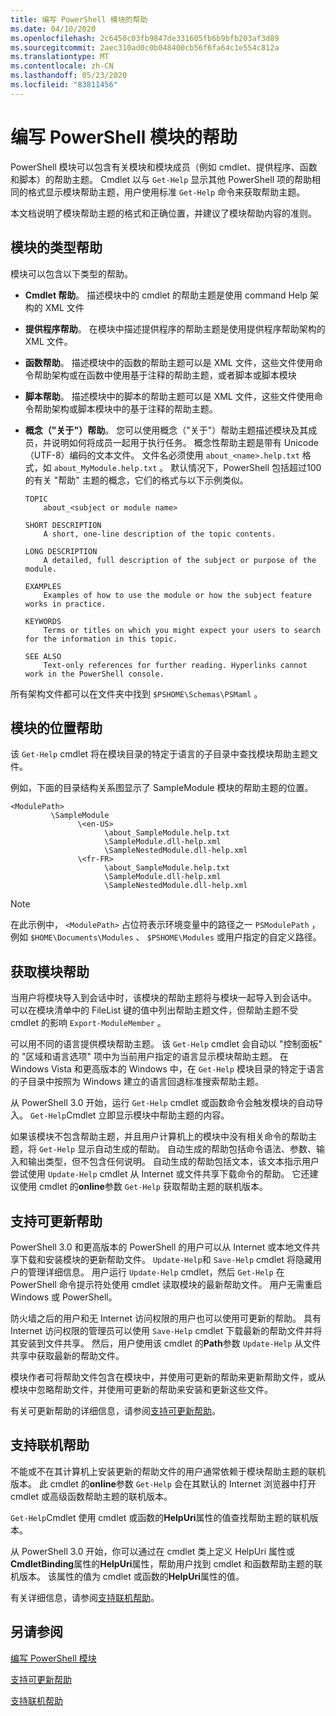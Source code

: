 ```yaml
---
title: 编写 PowerShell 模块的帮助
ms.date: 04/10/2020
ms.openlocfilehash: 2c6450c03fb9847de331605fb6b9bfb203af3d89
ms.sourcegitcommit: 2aec310ad0c0b048400cb56f6fa64c1e554c812a
ms.translationtype: MT
ms.contentlocale: zh-CN
ms.lasthandoff: 05/23/2020
ms.locfileid: "83811456"
---
```

# <a name="writing-help-for-powershell-modules"></a>编写 PowerShell 模块的帮助

PowerShell 模块可以包含有关模块和模块成员（例如 cmdlet、提供程序、函数和脚本）的帮助主题。 Cmdlet 以与 `Get-Help` 显示其他 PowerShell 项的帮助相同的格式显示模块帮助主题，用户使用标准 `Get-Help` 命令来获取帮助主题。

本文档说明了模块帮助主题的格式和正确位置，并建议了模块帮助内容的准则。

## <a name="types-of-module-help"></a>模块的类型帮助

模块可以包含以下类型的帮助。

- **Cmdlet 帮助**。 描述模块中的 cmdlet 的帮助主题是使用 command Help 架构的 XML 文件

- **提供程序帮助**。 在模块中描述提供程序的帮助主题是使用提供程序帮助架构的 XML 文件。

- **函数帮助**。 描述模块中的函数的帮助主题可以是 XML 文件，这些文件使用命令帮助架构或在函数中使用基于注释的帮助主题，或者脚本或脚本模块

- **脚本帮助**。 描述模块中的脚本的帮助主题可以是 XML 文件，这些文件使用命令帮助架构或脚本模块中的基于注释的帮助主题。

- **概念（"关于"）帮助**。 您可以使用概念（"关于"）帮助主题描述模块及其成员，并说明如何将成员一起用于执行任务。
  概念性帮助主题是带有 Unicode （UTF-8）编码的文本文件。 文件名必须使用 `about_<name>.help.txt` 格式，如 `about_MyModule.help.txt` 。 默认情况下，PowerShell 包括超过100的有关 "帮助" 主题的概念，它们的格式与以下示例类似。

  ```
  TOPIC
      about_<subject or module name>

  SHORT DESCRIPTION
      A short, one-line description of the topic contents.

  LONG DESCRIPTION
      A detailed, full description of the subject or purpose of the module.

  EXAMPLES
      Examples of how to use the module or how the subject feature works in practice.

  KEYWORDS
      Terms or titles on which you might expect your users to search for the information in this topic.

  SEE ALSO
      Text-only references for further reading. Hyperlinks cannot work in the PowerShell console.

  ```

所有架构文件都可以在文件夹中找到 `$PSHOME\Schemas\PSMaml` 。

## <a name="placement-of-module-help"></a>模块的位置帮助

该 `Get-Help` cmdlet 将在模块目录的特定于语言的子目录中查找模块帮助主题文件。

例如，下面的目录结构关系图显示了 SampleModule 模块的帮助主题的位置。

```
<ModulePath>
         \SampleModule
               \<en-US>
                     \about_SampleModule.help.txt
                     \SampleModule.dll-help.xml
                     \SampleNestedModule.dll-help.xml
               \<fr-FR>
                     \about_SampleModule.help.txt
                     \SampleModule.dll-help.xml
                     \SampleNestedModule.dll-help.xml

```

> [!NOTE]
> 在此示例中， `<ModulePath>` 占位符表示环境变量中的路径之一 `PSModulePath` ，例如 `$HOME\Documents\Modules` 、 `$PSHOME\Modules` 或用户指定的自定义路径。

## <a name="getting-module-help"></a>获取模块帮助

当用户将模块导入到会话中时，该模块的帮助主题将与模块一起导入到会话中。 可以在模块清单中的 FileList 键的值中列出帮助主题文件，但帮助主题不受 cmdlet 的影响 `Export-ModuleMember` 。

可以用不同的语言提供模块帮助主题。 该 `Get-Help` cmdlet 会自动以 "控制面板" 的 "区域和语言选项" 项中为当前用户指定的语言显示模块帮助主题。 在 Windows Vista 和更高版本的 Windows 中，在 `Get-Help` 模块目录的特定于语言的子目录中按照为 Windows 建立的语言回退标准搜索帮助主题。

从 PowerShell 3.0 开始，运行 `Get-Help` cmdlet 或函数命令会触发模块的自动导入。 `Get-Help`Cmdlet 立即显示模块中帮助主题的内容。

如果该模块不包含帮助主题，并且用户计算机上的模块中没有相关命令的帮助主题，将 `Get-Help` 显示自动生成的帮助。 自动生成的帮助包括命令语法、参数、输入和输出类型，但不包含任何说明。 自动生成的帮助包括文本，该文本指示用户尝试使用 `Update-Help` cmdlet 从 Internet 或文件共享下载命令的帮助。 它还建议使用 cmdlet 的**online**参数 `Get-Help` 获取帮助主题的联机版本。

## <a name="supporting-updatable-help"></a>支持可更新帮助

PowerShell 3.0 和更高版本的 PowerShell 的用户可以从 Internet 或本地文件共享下载和安装模块的更新帮助文件。 `Update-Help`和 `Save-Help` cmdlet 将隐藏用户的管理详细信息。 用户运行 `Update-Help` cmdlet，然后 `Get-Help` 在 PowerShell 命令提示符处使用 cmdlet 读取模块的最新帮助文件。
用户无需重启 Windows 或 PowerShell。

防火墙之后的用户和无 Internet 访问权限的用户也可以使用可更新的帮助。
具有 Internet 访问权限的管理员可以使用 `Save-Help` cmdlet 下载最新的帮助文件并将其安装到文件共享。 然后，用户使用该 cmdlet 的**Path**参数 `Update-Help` 从文件共享中获取最新的帮助文件。

模块作者可将帮助文件包含在模块中，并使用可更新的帮助来更新帮助文件，或从模块中忽略帮助文件，并使用可更新的帮助来安装和更新这些文件。

有关可更新帮助的详细信息，请参阅[支持可更新帮助](./supporting-updatable-help.md)。

## <a name="supporting-online-help"></a>支持联机帮助

不能或不在其计算机上安装更新的帮助文件的用户通常依赖于模块帮助主题的联机版本。 此 cmdlet 的**online**参数 `Get-Help` 会在其默认的 Internet 浏览器中打开 cmdlet 或高级函数帮助主题的联机版本。

`Get-Help`Cmdlet 使用 cmdlet 或函数的**HelpUri**属性的值查找帮助主题的联机版本。

从 PowerShell 3.0 开始，你可以通过在 cmdlet 类上定义 HelpUri 属性或**CmdletBinding**属性的**HelpUri**属性，帮助用户找到 cmdlet 和函数帮助主题的联机版本。 该属性的值为 cmdlet 或函数的**HelpUri**属性的值。

有关详细信息，请参阅[支持联机帮助](./supporting-online-help.md)。

## <a name="see-also"></a>另请参阅

[编写 PowerShell 模块](../module/writing-a-windows-powershell-module.md)

[支持可更新帮助](./supporting-updatable-help.md)

[支持联机帮助](./supporting-online-help.md)
